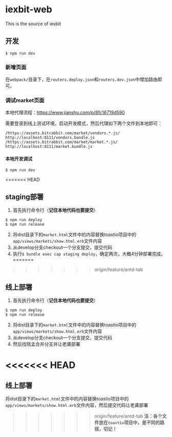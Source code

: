 # iexbit-web
This is the source of iexbit

## 开发

```shell
$ npm run dev
```

### 新增页面

在`webpack/`目录下，在`routers.deploy.json`和`routers.dev.json`中增加路由即可。

### 调试market页面

本地代理流程：https://www.jianshu.com/p/8fc16719d590

需要登录到线上测试环境，启动开发模式，然后代理如下两个文件到本地即可：

```shell
/https://assets.bitrabbit.com/market/vendors.*.js/ http://localhost:8111/vendors.bundle.js
/https://assets.bitrabbit.com/market/market.*.js/ http://localhost:8111/market.bundle.js
```
#### 本地开发调试
```
$ npm run dev
```
<<<<<<< HEAD

## staging部署
1. 首先执行命令行（**记住本地代码也要提交**）
```shell
$ npm run deploy
$ npm run release
```
2. 将dist目录下的`market.html`文件中的内容替换toastio项目中的`app/views/markets/show.html.erb`文件内容
3. 从develop分支checkout一个分支提交，提交代码
4. 执行`$ bundle exec cap staging deploy`，确定两次，大概4分钟部署完成。
=======
>>>>>>> origin/feature/antd-tab


## 线上部署
1. 首先执行命令行（**记住本地代码也要提交**）
```shell
$ npm run deploy
$ npm run release
```
2. 将dist目录下的`market.html`文件中的内容替换toastio项目中的`app/views/markets/show.html.erb`文件内容
3. 从develop分支checkout一个分支提交，提交代码
4. 然后找晓孟合并分支并让老龚部署


<<<<<<< HEAD
=======
## 线上部署

将dist目录下的`market.html`文件中的内容替换toastio项目中的`app/views/markets/show.html.erb`文件内容，然后提交代码让老龚部署

>>>>>>> origin/feature/antd-tab
**注：各个文件放在`toastio`项目中，是不同的路径，切记！**

